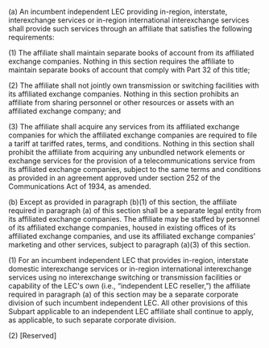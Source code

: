 (a) An incumbent independent LEC providing in-region, interstate, interexchange services or in-region international interexchange services shall provide such services through an affiliate that satisfies the following requirements:

(1) The affiliate shall maintain separate books of account from its affiliated exchange companies. Nothing in this section requires the affiliate to maintain separate books of account that comply with Part 32 of this title;

(2) The affiliate shall not jointly own transmission or switching facilities with its affiliated exchange companies. Nothing in this section prohibits an affiliate from sharing personnel or other resources or assets with an affiliated exchange company; and

(3) The affiliate shall acquire any services from its affiliated exchange companies for which the affiliated exchange companies are required to file a tariff at tariffed rates, terms, and conditions. Nothing in this section shall prohibit the affiliate from acquiring any unbundled network elements or exchange services for the provision of a telecommunications service from its affiliated exchange companies, subject to the same terms and conditions as provided in an agreement approved under section 252 of the Communications Act of 1934, as amended.

(b) Except as provided in paragraph (b)(1) of this section, the affiliate required in paragraph (a) of this section shall be a separate legal entity from its affiliated exchange companies. The affiliate may be staffed by personnel of its affiliated exchange companies, housed in existing offices of its affiliated exchange companies, and use its affiliated exchange companies' marketing and other services, subject to paragraph (a)(3) of this section.

(1) For an incumbent independent LEC that provides in-region, interstate domestic interexchange services or in-region international interexchange services using no interexchange switching or transmission facilities or capability of the LEC's own (i.e., “independent LEC reseller,”) the affiliate required in paragraph (a) of this section may be a separate corporate division of such incumbent independent LEC. All other provisions of this Subpart applicable to an independent LEC affiliate shall continue to apply, as applicable, to such separate corporate division.

(2) [Reserved]

